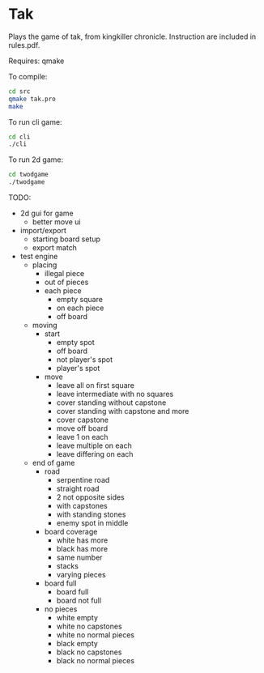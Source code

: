 Tak
===

Plays the game of tak, from kingkiller chronicle.
Instruction are included in rules.pdf.

Requires: qmake

To compile:
```bash
cd src
qmake tak.pro
make
```

To run cli game:
```bash
cd cli
./cli
```

To run 2d game:
```bash
cd twodgame
./twodgame
```

TODO:

* 2d gui for game
    * better move ui
* import/export
    * starting board setup
    * export match
* test engine
    * placing
        * illegal piece
        * out of pieces
        * each piece
            * empty square
            * on each piece
            * off board
    * moving
        * start
            * empty spot
            * off board
            * not player's spot
            * player's spot
        * move
            * leave all on first square
            * leave intermediate with no squares
            * cover standing without capstone
            * cover standing with capstone and more
            * cover capstone
            * move off board
            * leave 1 on each
            * leave multiple on each
            * leave differing on each
    * end of game
        * road
            * serpentine road
            * straight road
            * 2 not opposite sides
            * with capstones
            * with standing stones
            * enemy spot in middle
        * board coverage
            * white has more
            * black has more
            * same number
            * stacks
            * varying pieces
        * board full
            * board full
            * board not full
        * no pieces
            * white empty
            * white no capstones
            * white no normal pieces
            * black empty
            * black no capstones
            * black no normal pieces
